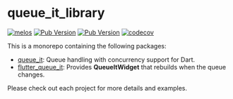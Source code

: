 # queue_it_library

[![melos](https://img.shields.io/badge/maintained%20with-melos-f700ff.svg?style=flat-square)](https://github.com/invertase/melos)
[![Pub Version](https://img.shields.io/pub/v/queue_it?label=queue_it)](https://pub.dev/packages/queue_it)
[![Pub Version](https://img.shields.io/pub/v/flutter_queue_it?label=flutter_queue_it)](https://pub.dev/packages/flutter_queue_it)
[![codecov](https://codecov.io/gh/sharpsan/queue_it_library/graph/badge.svg?token=2YLWI5OLQ3)](https://codecov.io/gh/sharpsan/queue_it_library)


This is a monorepo containing the following packages:

- [queue_it](https://github.com/sharpsan/queue_it_library/tree/main/queue_it): Queue handling with concurrency support for Dart.
- [flutter_queue_it](https://github.com/sharpsan/queue_it_library/tree/main/flutter_queue_it): Provides **QueueItWidget** that rebuilds when the queue changes.

Please check out each project for more details and examples.
